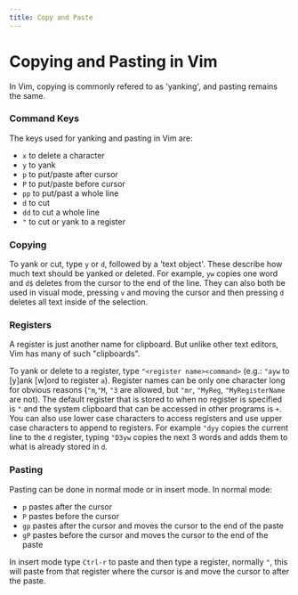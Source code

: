 ```yaml
---
title: Copy and Paste
---
```


# Copying and Pasting in Vim

In Vim, copying is commonly refered to as 'yanking', and pasting remains the same.

### Command Keys
The keys used for yanking and pasting in Vim are:
- `x` to delete a character
- `y` to yank
- `p` to put/paste after cursor
- `P` to put/paste before cursor
- `pp` to put/past a  whole line
- `d` to cut
- `dd` to cut a whole line
- `"` to cut or yank to a register

### Copying
To yank or cut, type `y` or `d`, followed by a 'text object'.  These describe how much text should be yanked or deleted.  For example, `yw` copies one word and `d$` deletes from the cursor to the end of the line.  They can also both be used in visual mode, pressing `v` and moving the cursor and then pressing `d` deletes all text inside of the selection.

### Registers

A register is just another name for clipboard. But unlike other text editors, Vim has many of such "clipboards".

To yank or delete to a register, type `"<register name><command>` (e.g.: `"ayw` to [y]ank [w]ord to register `a`). Register names can be only one character long for obvious reasons (`"m`,`"M`, `"3` are allowed, but `"mr`, `"MyReg`, `"MyRegisterName` are not).  The default register that is stored to when no register is specified is `"` and the system clipboard that can be accessed in other programs is `+`.  You can also use lower case characters to access registers and use upper case characters to append to registers.  For example `"dyy` copies the current line to the `d` register, typing `"D3yw` copies the next 3 words and adds them to what is already stored in `d`.


### Pasting
Pasting can be done in normal mode or in insert mode.
In normal mode:
- `p` pastes after the cursor
- `P` pastes before the cursor
- `gp` pastes after the cursor and moves the cursor to the end of the paste
- `gP` pastes before the cursor and moves the cursor to the end of the paste

In insert mode type `Ctrl-r` to paste and then type a register, normally `"`, this will paste from that register where the cursor is and move the cursor to after the paste.
